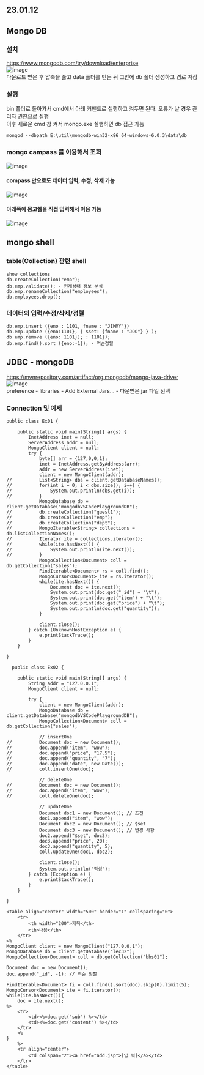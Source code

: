 ## 23.01.12

## Mongo DB
### 설치
https://www.mongodb.com/try/download/enterprise    
![image](https://user-images.githubusercontent.com/87006912/212596195-85cfeaaa-65cd-4215-9996-5770e399cb3b.png)     
다운로드 받은 후 압축을 풀고 data 폴더를 만든 뒤 그안에 db 폴더 생성하고 경로 저장 
### 실행
bin 폴더로 돌아가서 cmd에서 아래 커맨드로 실행하고 켜두면 된다. 오류가 날 경우 관리자 권한으로 실행     
이후 새로운 cmd 창 켜서 mongo.exe 실행하면 db 접근 가능    
```
mongod --dbpath E:\util\mongodb-win32-x86_64-windows-6.0.3\data\db
```

### mongo campass 를 이용해서 조회    
![image](https://user-images.githubusercontent.com/87006912/212596571-459819a2-2b94-42c1-9040-b5729133086c.png)    
#### compass 만으로도 데이터 입력, 수정, 삭제 가능    
![image](https://user-images.githubusercontent.com/87006912/212597957-cb2050c8-490c-49fd-a2f1-b30908017755.png)    
#### 아래쪽에 몽고쉘을 직접 입력해서 이용 가능    
![image](https://user-images.githubusercontent.com/87006912/212598172-cf7caa3f-4f5d-4c55-89a1-7909dfa35736.png)


## mongo shell
### table(Collection) 관련 shell
```
show collections 
db.createCollection("emp");
db.emp.validate(); - 현재상태 정보 분석
db.emp.renameCollection("employees");
db.employees.drop(); 
```
### 데이터의 입력/수정/삭제/정렬
```
db.emp.insert ({eno : 1101, fname : "JIMMY"})
db.emp.update ({eno:1101}, { $set: {fname : "JOO"} } );
db emp.remove ({eno: 1101}); : 1101});
db.emp.find().sort ({eno:-1}); - 역순정렬
```

## JDBC - mongoDB
https://mvnrepository.com/artifact/org.mongodb/mongo-java-driver    
![image](https://user-images.githubusercontent.com/87006912/212600677-7b7079b1-0cec-46f7-9cc5-aa0685115397.png)     
preference - libraries - Add External Jars... - 다운받은 jar 파일 선택

### Connection 및 예제
```
public class Ex01 {

	public static void main(String[] args) {
		InetAddress inet = null; 
		ServerAddress addr = null;
		MongoClient client = null; 
		try {
			byte[] arr = {127,0,0,1};
			inet = InetAddress.getByAddress(arr);
			addr = new ServerAddress(inet);
			client = new MongoClient(addr);
//			List<String> dbs = client.getDatabaseNames();
//			for(int i = 0; i < dbs.size(); i++) {
//				System.out.println(dbs.get(i));
//			}
			MongoDatabase db = client.getDatabase("mongodbVSCodePlaygroundDB");
//			db.createCollection("guest1");
//			db.createCollection("emp");
//			db.createCollection("dept");
//			MongoIterable<String> collections = db.listCollectionNames();
//			Iterator ite = collections.iterator();
//			while(ite.hasNext()) {
//				System.out.println(ite.next());
//			}
			MongoCollection<Document> coll = db.getCollection("sales");
			FindIterable<Document> rs = coll.find();
			MongoCursor<Document> ite = rs.iterator();
			while(ite.hasNext()) {
				Document doc = ite.next();
				System.out.print(doc.get("_id") + "\t");
				System.out.print(doc.get("item") + "\t");
				System.out.print(doc.get("price") + "\t");
				System.out.println(doc.get("quantity"));
			}
			
			client.close();
		} catch (UnknownHostException e) {
			e.printStackTrace();
		}
	}

}
```
```
  public class Ex02 {

	public static void main(String[] args) {
		String addr = "127.0.0.1";
		MongoClient client = null;
		
		try {
			client = new MongoClient(addr);
			MongoDatabase db = client.getDatabase("mongodbVSCodePlaygroundDB");
			MongoCollection<Document> coll = db.getCollection("sales");
			
			// insertOne
//			Document doc = new Document();
//			doc.append("item", "wow");
//			doc.append("price", "17.5");
//			doc.append("quantity", "7");
//			doc.append("date", new Date());
//			coll.insertOne(doc);
			
			// deleteOne
//			Document doc = new Document();
//			doc.append("item", "wow");
//			coll.deleteOne(doc);
			
			// updateOne
			Document doc1 = new Document(); // 조건
			doc1.append("item", "wow");
			Document doc2 = new Document(); // $set
			Document doc3 = new Document(); // 변경 사항
			doc2.append("$set", doc3);
			doc3.append("price", 20);
			doc3.append("quantity", 5);
			coll.updateOne(doc1, doc2);
			
			client.close();
			System.out.println("작성");
		} catch (Exception e) {
			e.printStackTrace();
		}
	}

}
```
```
<table align="center" width="500" border="1" cellspacing="0"> 
	<tr>
		<th width="200">제목</th>
		<th>내용</th>
	</tr>
<%
MongoClient client = new MongoClient("127.0.0.1");
MongoDatabase db = client.getDatabase("lec32");
MongoCollection<Document> coll = db.getCollection("bbs01");

Document doc = new Document();
doc.append("_id", -1); // 역순 정렬

FindIterable<Document> fi = coll.find().sort(doc).skip(0).limit(5);
MongoCursor<Document> ite = fi.iterator();
while(ite.hasNext()){
	doc = ite.next();
%>
	<tr>
		<td><%=doc.get("sub") %></td>
		<td><%=doc.get("content") %></td>
	</tr>
	<%
}
	%>
	<tr align="center">
		<td colspan="2"><a href="add.jsp">[입 력]</a></td>
	</tr>
</table>
```

